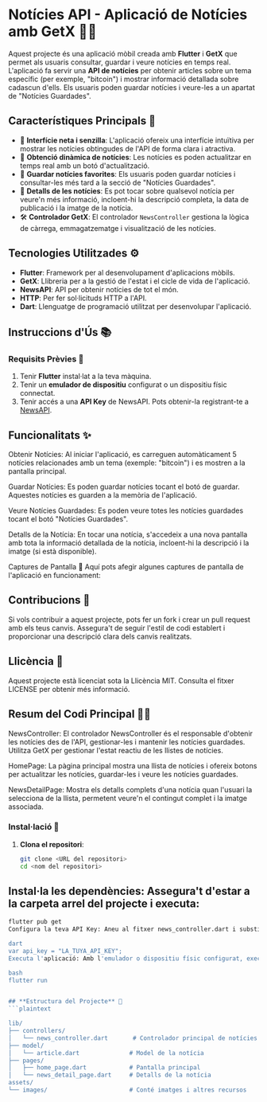 # **Notícies API - Aplicació de Notícies amb GetX** 📱📰

Aquest projecte és una aplicació mòbil creada amb **Flutter** i **GetX** que permet als usuaris consultar, guardar i veure notícies en temps real. L'aplicació fa servir una **API de notícies** per obtenir articles sobre un tema específic (per exemple, "bitcoin") i mostrar informació detallada sobre cadascun d'ells. Els usuaris poden guardar notícies i veure-les a un apartat de "Notícies Guardades".

## **Característiques Principals** 🔑

- 📰 **Interfície neta i senzilla**: L'aplicació ofereix una interfície intuïtiva per mostrar les notícies obtingudes de l'API de forma clara i atractiva.
- 🔄 **Obtenció dinàmica de notícies**: Les notícies es poden actualitzar en temps real amb un botó d'actualització.
- 💾 **Guardar notícies favorites**: Els usuaris poden guardar notícies i consultar-les més tard a la secció de "Notícies Guardades".
- 📖 **Detalls de les notícies**: Es pot tocar sobre qualsevol notícia per veure'n més informació, incloent-hi la descripció completa, la data de publicació i la imatge de la notícia.
- 🛠️ **Controlador GetX**: El controlador `NewsController` gestiona la lògica de càrrega, emmagatzematge i visualització de les notícies.

## **Tecnologies Utilitzades** ⚙️

- **Flutter**: Framework per al desenvolupament d'aplicacions mòbils.
- **GetX**: Llibreria per a la gestió de l'estat i el cicle de vida de l'aplicació.
- **NewsAPI**: API per obtenir notícies de tot el món.
- **HTTP**: Per fer sol·licituds HTTP a l'API.
- **Dart**: Llenguatge de programació utilitzat per desenvolupar l'aplicació.

## **Instruccions d'Ús** 📚

### **Requisits Prèvies** 🔑

1. Tenir **Flutter** instal·lat a la teva màquina.
2. Tenir un **emulador de dispositiu** configurat o un dispositiu físic connectat.
3. Tenir accés a una **API Key** de NewsAPI. Pots obtenir-la registrant-te a [NewsAPI](https://newsapi.org/).

## **Funcionalitats** ✨
Obtenir Notícies: Al iniciar l'aplicació, es carreguen automàticament 5 notícies relacionades amb un tema (exemple: "bitcoin") i es mostren a la pantalla principal.

Guardar Notícies: Es poden guardar notícies tocant el botó de guardar. Aquestes notícies es guarden a la memòria de l'aplicació.

Veure Notícies Guardades: Es poden veure totes les notícies guardades tocant el botó "Notícies Guardades".

Detalls de la Notícia: En tocar una notícia, s'accedeix a una nova pantalla amb tota la informació detallada de la notícia, incloent-hi la descripció i la imatge (si està disponible).

Captures de Pantalla 📸
Aquí pots afegir algunes captures de pantalla de l'aplicació en funcionament:


## **Contribucions** 🤝
Si vols contribuir a aquest projecte, pots fer un fork i crear un pull request amb els teus canvis. Assegura't de seguir l'estil de codi establert i proporcionar una descripció clara dels canvis realitzats.

## **Llicència** 📝
Aquest projecte està licenciat sota la Llicència MIT. Consulta el fitxer LICENSE per obtenir més informació.

## **Resum del Codi Principal** 🧑‍💻
NewsController:
El controlador NewsController és el responsable d'obtenir les notícies des de l'API, gestionar-les i mantenir les notícies guardades. Utilitza GetX per gestionar l'estat reactiu de les llistes de notícies.

HomePage:
La pàgina principal mostra una llista de notícies i ofereix botons per actualitzar les notícies, guardar-les i veure les notícies guardades.

NewsDetailPage:
Mostra els detalls complets d'una notícia quan l'usuari la selecciona de la llista, permetent veure'n el contingut complet i la imatge associada.


### **Instal·lació** 🚀

1. **Clona el repositori**:
   ```bash
   git clone <URL del repositori>
   cd <nom del repositori>
   
## **Instal·la les dependències: Assegura't d'estar a la carpeta arrel del projecte i executa:**

````bash
flutter pub get
Configura la teva API Key: Aneu al fitxer news_controller.dart i substituïu el valor de api_key amb la vostra pròpia clau de l'API de NewsAPI:

dart
var api_key = "LA_TUYA_API_KEY";
Executa l'aplicació: Amb l'emulador o dispositiu físic configurat, executa:

bash
flutter run


## **Estructura del Projecte** 📂
```plaintext

lib/
├── controllers/
│   └── news_controller.dart       # Controlador principal de notícies
├── model/
│   └── article.dart              # Model de la notícia
├── pages/
│   ├── home_page.dart            # Pantalla principal
│   └── news_detail_page.dart     # Detalls de la notícia
assets/
└── images/                       # Conté imatges i altres recursos
